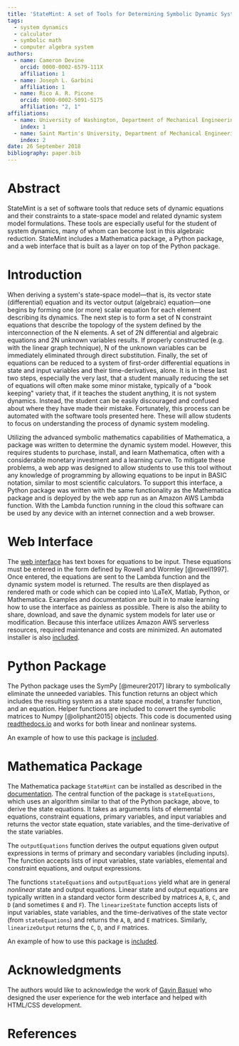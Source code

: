 ```yaml
---
title: 'StateMint: A set of Tools for Determining Symbolic Dynamic System Models using Linear Graph Methods'
tags:
  - system dynamics
  - calculator
  - symbolic math
  - computer algebra system
authors:
  - name: Cameron Devine
    orcid: 0000-0002-6579-111X
    affiliation: 1
  - name: Joseph L. Garbini
    affiliation: 1
  - name: Rico A. R. Picone
    orcid: 0000-0002-5091-5175
    affiliation: "2, 1"
affiliations:
  - name: University of Washington, Department of Mechanical Engineering
    index: 1
  - name: Saint Martin's University, Department of Mechanical Engineering
    index: 2
date: 26 September 2018
bibliography: paper.bib
---
```


# Abstract

StateMint is a set of software tools that reduce sets of dynamic equations and their constraints to a state-space model and related dynamic system model formulations.
These tools are especially useful for the student of system dynamics, many of whom can become lost in this algebraic reduction.
StateMint includes a Mathematica package, a Python package, and a web interface that is built as a layer on top of the Python package.

# Introduction

When deriving a system's state-space model&mdash;that is, its vector state (differential) equation and its vector output (algebraic) equation&mdash;one begins by forming one (or more) scalar equation for each element describing its dynamics.
The next step is to form a set of N constraint equations that describe the topology of the system defined by the interconnection of the N elements.
A set of 2N differential and algebraic equations and 2N unknown variables results.
If properly constructed (e.g. with the linear graph technique), N of the unknown variables can be immediately eliminated through direct substitution.
Finally, the set of equations can be reduced to a system of first-order differential equations in state and input variables and their time-derivatives, alone.
It is in these last two steps, especially the very last, that a student manually reducing the set of equations will often make some minor mistake, typically of a "book keeping" variety that, if it teaches the student anything, it is not system dynamics.
Instead, the student can be easily discouraged and confused about where they have made their mistake.
Fortunately, this process can be automated with the software tools presented here.
These will allow students to focus on understanding the process of dynamic system modeling.

Utilizing the advanced symbolic mathematics capabilities of Mathematica, a package was written to determine the dynamic system model.
However, this requires students to purchase, install, and learn Mathematica, often with a considerable monetary investment and a learning curve.
To mitigate these problems, a web app was designed to allow students to use this tool without any knowledge of programming by allowing equations to be input in BASIC notation, similar to most scientific calculators.
To support this interface, a Python package was written with the same functionality as the Mathematica package and is deployed by the web app run as an Amazon AWS Lambda function.
With the Lambda function running in the cloud this software can be used by any device with an internet connection and a web browser.

# Web Interface

The [web interface](http://statemint.camerondevine.me/) has text boxes for equations to be input.
These equations must be entered in the form defined by Rowell and Wormley [@rowell1997].
Once entered, the equations are sent to the Lambda function and the dynamic system model is returned.
The results are then displayed as rendered math or code which can be copied into \LaTeX, Matlab, Python, or Mathematica.
Examples and documentation are built in to make learning how to use the interface as painless as possible.
There is also the ability to share, download, and save the dynamic system models for later use or modification.
Because this interface utilizes Amazon AWS serverless resources, required maintenance and costs are minimized.
An automated installer is also [included](https://github.com/CameronDevine/StateMint/tree/master/web).

# Python Package

The Python package uses the SymPy [@meurer2017] library to symbolically eliminate the unneeded variables.
This function returns an object which includes the resulting system as a state space model, a transfer function, and an equation.
Helper functions are included to convert the symbolic matrices to Numpy [@oliphant2015] objects.
This code is documented using [readthedocs.io](https://statemint.readthedocs.io/en/latest/) and works for both linear and nonlinear systems.

An example of how to use this package is [included](https://github.com/CameronDevine/StateMint/blob/master/python/Example.ipynb).

# Mathematica Package

The Mathematica package `StateMint` can be installed as described in the [documentation](https://github.com/CameronDevine/StateMint/blob/master/mathematica/README.md). The central function of the package is `stateEquations`, which uses an algorithm similar to that of the Python package, above, to derive the state equations. It takes as arguments lists of elemental equations, constraint equations, primary variables, and input variables and returns the vector state equation, state variables, and the time-derivative of the state variables.

The `outputEquations` function derives the output equations given output expressions in terms of primary and secondary variables (including inputs). The function accepts lists of input variables, state variables, elemental and constraint equations, and output expressions.

The functions `stateEquations` and `outputEquations` yield what are in general *nonlinear* state and output equations. Linear state and output equations are typically written in a standard vector form described by matrices `A`, `B`, `C`, and `D` (and sometimes `E` and `F`). The `linearizeState` function accepts lists of input variables, state variables, and the time-derivatives of the state vector (from `stateEquations`) and returns the `A`, `B`, and `E` matrices. Similarly, `linearizeOutput` returns the `C`, `D`, and `F` matrices.

An example of how to use this package is [included](https://github.com/CameronDevine/StateMint/blob/master/mathematica/Example.nb).

# Acknowledgments

The authors would like to acknowledge the work of [Gavin Basuel](https://www.gavinbasuel.com/) who designed the user experience for the web interface and helped with HTML/CSS development.

# References

<!--stackedit_data:
eyJkaXNjdXNzaW9ucyI6eyJ2QWlBMUtnQUJta1lPY01lIjp7In
RleHQiOiJCQVNJQyBub3RhdGlvbiIsInN0YXJ0IjoyODY1LCJl
bmQiOjI4Nzl9fSwiY29tbWVudHMiOnsiRXVPVXZiRmlINXFUbk
tRMCI6eyJkaXNjdXNzaW9uSWQiOiJ2QWlBMUtnQUJta1lPY01l
Iiwic3ViIjoiZ2g6MTAzOTQ4OTYiLCJ0ZXh0IjoiU2hvdWxkIH
dlIGNpdGUgQkFTSUMgbm90YXRpb24/IEkgZm91bmQgaXQgb24g
V2lraXBlZGlhLCAgXG5baHR0cHM6Ly9lbi53aWtpcGVkaWEub3
JnL3dpa2kvQ2FsY3VsYXRvcl9pbnB1dF9tZXRob2RzI0JBU0lD
X25vdGF0aW9uXShodHRwczovL2VuLndpa2lwZWRpYS5vcmcvd2
lraS9DYWxjdWxhdG9yX2lucHV0X21ldGhvZHMjQkFTSUNfbm90
YXRpb24pIiwiY3JlYXRlZCI6MTU0Mzk1Mzc1NDY0OX19LCJoaX
N0b3J5IjpbLTQxMzY4MTM3MSwtNTU2OTQwMzA3LDQzMzc0NDY5
MywtMzg3NTMyOTIwLDMyMzMyNjY4NCw1MTI2MDk1OTYsLTE5ND
k0MTM2MDIsLTQyMjA0MTU5NSwtMTY1NTU2ODQxNCwtMTIwOTc1
MDc5NiwtNzM1NjA1NDY1LDE3MTcyMDAwODYsLTE1MTM5MDUwMD
csMjAyMjI5NTM3NywtOTIwOTY5NjYzLDg3NDQwMjE5MSw1MjAy
MDcxNTQsLTkzNTYwNTMxNSwtMTc2MjAzNzM4OCwtNTc1MzQzNz
EwXX0=
-->